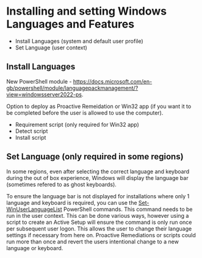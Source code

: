 # Installing and setting Windows Languages and Features

- Install Languages (system and default user profile)
- Set Language (user context)

## Install Languages
New PowerShell module - https://docs.microsoft.com/en-gb/powershell/module/languagepackmanagement/?view=windowsserver2022-ps.

Option to deploy as Proactive Remeidation or Win32 app (if you want it to be completed before the user is allowed to use the computer).

 - Requirement script (only required for Win32 app)
 - Detect script
 - Install script

## Set Language (only required in some regions)

In some regions, even after selecting the correct language and keyboard during the out of box experience, Windows will display the language bar (sometimes refered to as ghost keyboards).

To ensure the language bar is not displayed for installations where only 1 language and keyboard is required, you can use the [Set-WinUserLanguageList](https://docs.microsoft.com/en-us/powershell/module/international/set-winuserlanguagelist?view=windowsserver2022-ps) PowerShell commands. This command needs to be run in the user context. This can be done various ways, however using a script to create an Active Setup will ensure the command is only run once per subsequent user logon. This allows the user to change their language settings if necessary from here on. Proactive Remediations or scripts could run more than once and revert the users intentional change to a new language or keyboard.
